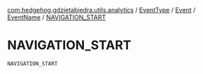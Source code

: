 [com.hedgehog.gdzietabiedra.utils.analytics](../../../index.md) / [EventType](../../index.md) / [Event](../index.md) / [EventName](index.md) / [NAVIGATION_START](./-n-a-v-i-g-a-t-i-o-n_-s-t-a-r-t.md)

# NAVIGATION_START

`NAVIGATION_START`